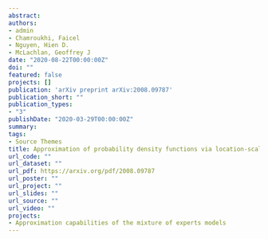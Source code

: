 ```yaml
---
abstract: 
authors:
- admin
- Chamroukhi, Faicel
- Nguyen, Hien D. 
- McLachlan, Geoffrey J
date: "2020-08-22T00:00:00Z"
doi: ""
featured: false
projects: []
publication: 'arXiv preprint arXiv:2008.09787'
publication_short: ""
publication_types:
- "3"
publishDate: "2020-03-29T00:00:00Z"
summary:
tags:
- Source Themes
title: Approximation of probability density functions via location-scale finite mixtures in Lebesgue spaces
url_code: ""
url_dataset: ""
url_pdf: https://arxiv.org/pdf/2008.09787
url_poster: ""
url_project: ""
url_slides: ""
url_source: ""
url_video: ""
projects:
- Approximation capabilities of the mixture of experts models
---
```




